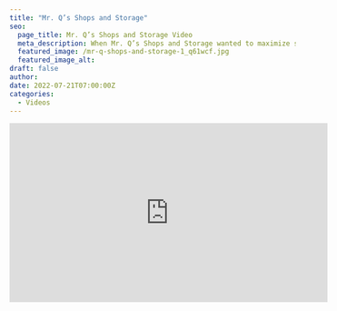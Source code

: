 ```yaml
---
title: "Mr. Q’s Shops and Storage"
seo:
  page_title: Mr. Q’s Shops and Storage Video
  meta_description: When Mr. Q’s Shops and Storage wanted to maximize space for their storage business, Fox Structures delivered results by helping to add a climate-controlled storage unit to their commercial property.
  featured_image: /mr-q-shops-and-storage-1_q61wcf.jpg
  featured_image_alt:
draft: false
author:
date: 2022-07-21T07:00:00Z
categories:
  - Videos
---
```


<div class="video-wrapper">
<iframe width="560" height="315" src="https://www.youtube.com/embed/i4MGyvTQdIc?si=obbhtL2VlI2ut00c" title="YouTube video player" frameborder="0" allow="accelerometer; autoplay; clipboard-write; encrypted-media; gyroscope; picture-in-picture; web-share" referrerpolicy="strict-origin-when-cross-origin" allowfullscreen></iframe>
</div>